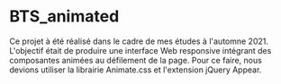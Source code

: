# BTS_animated

Ce projet à été réalisé dans le cadre de mes études à l'automne 2021. L'objectif était de produire une interface Web responsive intégrant des composantes animées au défilement de la page. Pour ce faire, nous devions utiliser la librairie Animate.css et l'extension jQuery Appear.
